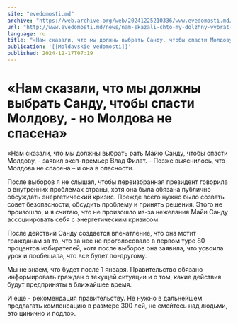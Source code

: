 ```yaml
---
site: "evedomosti.md"
archive: "https://web.archive.org/web/20241225210336/www.evedomosti.md/news/nam-skazali-chto-my-dolzhny-vybrat-sandu-chtoby-spasti-moldo"
url: "http://www.evedomosti.md/news/nam-skazali-chto-my-dolzhny-vybrat-sandu-chtoby-spasti-moldo"
language: ru
title: "«Нам сказали, что мы должны выбрать Санду, чтобы спасти Молдову, - но Молдова не спасена»"
publication: '[[Moldavskie Vedomosti]]'
published: 2024-12-17T07:19
---
```


# «Нам сказали, что мы должны выбрать Санду, чтобы спасти Молдову, - но Молдова не спасена»

«Нам сказали, что мы должны выбрать рать Майю Санду, чтобы спасти Молдову, - заявил эксп-премьер Влад Филат. - Позже выяснилось, что Молдова не спасена – и она в опасности.

После выборов я не слышал, чтобы переизбранная президент говорила о внутренних проблемах страны, хотя она была обязана публично обсуждать энергетический кризис. Прежде всего нужно было созвать совет безопасности, обсудить проблему и принять решения. Этого не произошло, и я считаю, что не произошло из-за нежелания Майи Санду ассоциировать себя с энергетическим кризисом.

После действий Санду создается впечатление, что она мстит гражданам за то, что за нее не проголосовало в первом туре 80 процентов избирателей, хотя после выборов она заявила, что усвоила урок и пообещала, что все будет по-другому.

Мы не знаем, что будет после 1 января. Правительство обязано информировать граждан о текущей ситуации и о том, какие действия будут предприняты в ближайшее время.

И еще - рекомендация правительству. Не нужно в дальнейшем предлагать компенсацию в размере 300 лей, не смейтесь над людьми, это цинично и подло».
